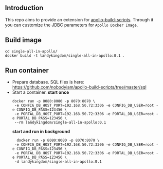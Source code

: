 ## Introduction

This repo aims to provide an extension for [apollo-build-scripts](https://github.com/nobodyiam/apollo-build-scripts).
Through it you can customize the JDBC parameters for `Apollo Docker Image`. 

## Build image
```
cd single-all-in-apollo/
docker build -t landykingdom/single-all-in-apollo:0.1 .
```

## Run container

- Prepare database. SQL files is here: https://github.com/nobodyiam/apollo-build-scripts/tree/master/sql
- Start a container.
  **start once**
  ```
  docker run -p 8080:8080 -p 8070:8070 \
   -e CONFIG_DB_HOST_PORT=192.168.50.72:3306 -e CONFIG_DB_USER=root -e CONFIG_DB_PASS=123456 \
   -e PORTAL_DB_HOST_PORT=192.168.50.72:3306 -e PORTAL_DB_USER=root -e PORTAL_DB_PASS=123456 \
   --rm landykingdom/single-all-in-apollo:0.1
  ```
  **start and run in background**
  ```
    docker run -p 8080:8080 -p 8070:8070 \
   -e CONFIG_DB_HOST_PORT=192.168.50.72:3306 -e CONFIG_DB_USER=root -e CONFIG_DB_PASS=123456 \
   -e PORTAL_DB_HOST_PORT=192.168.50.72:3306 -e PORTAL_DB_USER=root -e PORTAL_DB_PASS=123456 \
   -d landykingdom/single-all-in-apollo:0.1
  ```